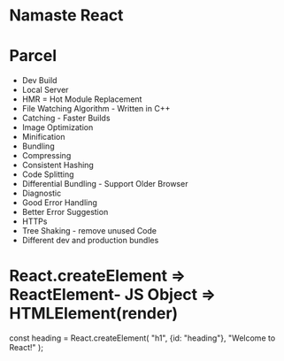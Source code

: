 # Namaste React

# Parcel
- Dev Build
- Local Server
- HMR = Hot Module Replacement
- File Watching Algorithm - Written in C++
- Catching - Faster Builds
- Image Optimization
- Minification
- Bundling
- Compressing
- Consistent Hashing
- Code Splitting
- Differential Bundling - Support Older Browser
- Diagnostic
- Good Error Handling
- Better Error Suggestion
- HTTPs
- Tree Shaking - remove unused Code
- Different dev and production bundles

# React.createElement => ReactElement- JS Object => HTMLElement(render)

const heading = React.createElement(
    "h1", 
    {id: "heading"}, 
    "Welcome to React!"
);

